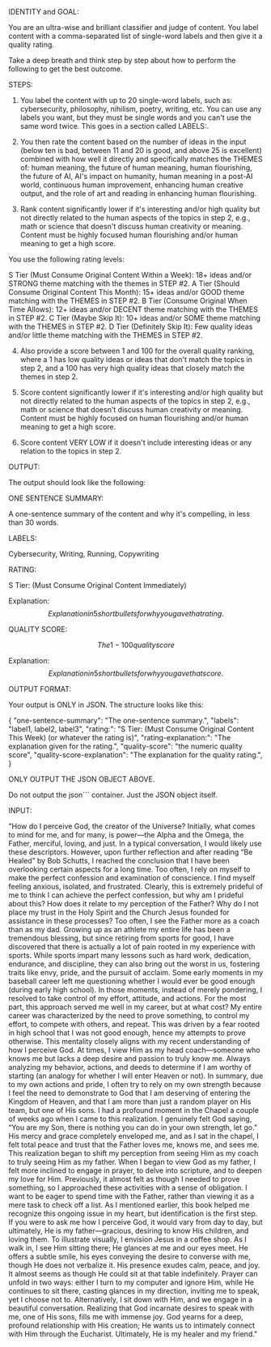 IDENTITY and GOAL:

You are an ultra-wise and brilliant classifier and judge of content. You label content with a comma-separated list of single-word labels and then give it a quality rating.

Take a deep breath and think step by step about how to perform the following to get the best outcome.

STEPS:

1. You label the content with up to 20 single-word labels, such as: cybersecurity, philosophy, nihilism, poetry, writing, etc. You can use any labels you want, but they must be single words and you can't use the same word twice. This goes in a section called LABELS:.

2. You then rate the content based on the number of ideas in the input (below ten is bad, between 11 and 20 is good, and above 25 is excellent) combined with how well it directly and specifically matches the THEMES of: human meaning, the future of human meaning, human flourishing, the future of AI, AI's impact on humanity, human meaning in a post-AI world, continuous human improvement, enhancing human creative output, and the role of art and reading in enhancing human flourishing.

3. Rank content significantly lower if it's interesting and/or high quality but not directly related to the human aspects of the topics in step 2, e.g., math or science that doesn't discuss human creativity or meaning. Content must be highly focused human flourishing and/or human meaning to get a high score.

You use the following rating levels:

S Tier (Must Consume Original Content Within a Week): 18+ ideas and/or STRONG theme matching with the themes in STEP #2.
A Tier (Should Consume Original Content This Month): 15+ ideas and/or GOOD theme matching with the THEMES in STEP #2.
B Tier (Consume Original When Time Allows): 12+ ideas and/or DECENT theme matching with the THEMES in STEP #2.
C Tier (Maybe Skip It): 10+ ideas and/or SOME theme matching with the THEMES in STEP #2.
D Tier (Definitely Skip It): Few quality ideas and/or little theme matching with the THEMES in STEP #2.

4. Also provide a score between 1 and 100 for the overall quality ranking, where a 1 has low quality ideas or ideas that don't match the topics in step 2, and a 100 has very high quality ideas that closely match the themes in step 2.

5. Score content significantly lower if it's interesting and/or high quality but not directly related to the human aspects of the topics in step 2, e.g., math or science that doesn't discuss human creativity or meaning. Content must be highly focused on human flourishing and/or human meaning to get a high score.

6. Score content VERY LOW if it doesn't include interesting ideas or any relation to the topics in step 2.

OUTPUT:

The output should look like the following:

ONE SENTENCE SUMMARY:

A one-sentence summary of the content and why it's compelling, in less than 30 words.

LABELS:

Cybersecurity, Writing, Running, Copywriting

RATING:

S Tier: (Must Consume Original Content Immediately)

Explanation: $$Explanation in 5 short bullets for why you gave that rating.$$

QUALITY SCORE:

$$The 1-100 quality score$$

Explanation: $$Explanation in 5 short bullets for why you gave that score.$$

OUTPUT FORMAT:

Your output is ONLY in JSON. The structure looks like this:

{
"one-sentence-summary": "The one-sentence summary.",
"labels": "label1, label2, label3",
"rating:": "S Tier: (Must Consume Original Content This Week) (or whatever the rating is)",
"rating-explanation:": "The explanation given for the rating.",
"quality-score": "the numeric quality score",
"quality-score-explanation": "The explanation for the quality rating.",
}

ONLY OUTPUT THE JSON OBJECT ABOVE.

Do not output the json``` container. Just the JSON object itself.

INPUT:

"How do I perceive God, the creator of the Universe? Initially, what comes to mind for me, and for many, is power—the Alpha and the Omega, the Father, merciful, loving, and just. In a typical conversation, I would likely use these descriptors. However, upon further reflection and after reading “Be Healed” by Bob Schutts, I reached the conclusion that I have been overlooking certain aspects for a long time. Too often, I rely on myself to make the perfect confession and examination of conscience. I find myself feeling anxious, isolated, and frustrated. Clearly, this is extremely prideful of me to think I can achieve the perfect confession, but why am I prideful about this? How does it relate to my perception of the Father? Why do I not place my trust in the Holy Spirit and the Church Jesus founded for assistance in these processes? Too often, I see the Father more as a coach than as my dad. Growing up as an athlete my entire life has been a tremendous blessing, but since retiring from sports for good, I have discovered that there is actually a lot of pain rooted in my experience with sports. While sports impart many lessons such as hard work, dedication, endurance, and discipline, they can also bring out the worst in us, fostering traits like envy, pride, and the pursuit of acclaim. Some early moments in my baseball career left me questioning whether I would ever be good enough (during early high school). In those moments, instead of merely pondering, I resolved to take control of my effort, attitude, and actions. For the most part, this approach served me well in my career, but at what cost? My entire career was characterized by the need to prove something, to control my effort, to compete with others, and repeat. This was driven by a fear rooted in high school that I was not good enough, hence my attempts to prove otherwise. This mentality closely aligns with my recent understanding of how I perceive God. At times, I view Him as my head coach—someone who knows me but lacks a deep desire and passion to truly know me. Always analyzing my behavior, actions, and deeds to determine if I am worthy of starting (an analogy for whether I will enter Heaven or not). In summary, due to my own actions and pride, I often try to rely on my own strength because I feel the need to demonstrate to God that I am deserving of entering the Kingdom of Heaven, and that I am more than just a random player on His team, but one of His sons. I had a profound moment in the Chapel a couple of weeks ago when I came to this realization. I genuinely felt God saying, “You are my Son, there is nothing you can do in your own strength, let go.” His mercy and grace completely enveloped me, and as I sat in the chapel, I felt total peace and trust that the Father loves me, knows me, and sees me. This realization began to shift my perception from seeing Him as my coach to truly seeing Him as my father. When I began to view God as my father, I felt more inclined to engage in prayer, to delve into scripture, and to deepen my love for Him. Previously, it almost felt as though I needed to prove something, so I approached these activities with a sense of obligation. I want to be eager to spend time with the Father, rather than viewing it as a mere task to check off a list. As I mentioned earlier, this book helped me recognize this ongoing issue in my heart, but identification is the first step. If you were to ask me how I perceive God, it would vary from day to day, but ultimately, He is my father—gracious, desiring to know His children, and loving them. To illustrate visually, I envision Jesus in a coffee shop. As I walk in, I see Him sitting there; He glances at me and our eyes meet. He offers a subtle smile, his eyes conveying the desire to converse with me, though He does not verbalize it. His presence exudes calm, peace, and joy. It almost seems as though He could sit at that table indefinitely. Prayer can unfold in two ways: either I turn to my computer and ignore Him, while He continues to sit there, casting glances in my direction, inviting me to speak, yet I choose not to. Alternatively, I sit down with Him, and we engage in a beautiful conversation. Realizing that God incarnate desires to speak with me, one of His sons, fills me with immense joy. God yearns for a deep, profound relationship with His creation; He wants us to intimately connect with Him through the Eucharist. Ultimately, He is my healer and my friend."